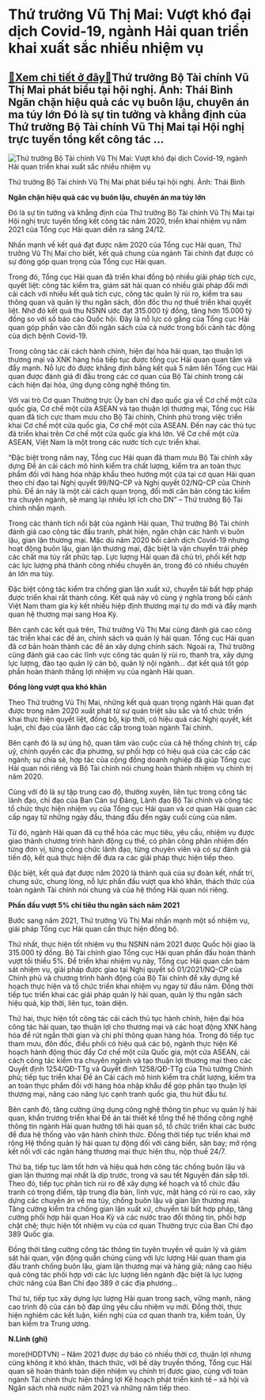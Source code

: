 Thứ trưởng Vũ Thị Mai: Vượt khó đại dịch Covid-19, ngành Hải quan triển khai xuất sắc nhiều nhiệm vụ
====================================================================================================

[:gift:Xem chi tiết ở đây:gift:](https://hddtvn.com/thu-truong-vu-thi-mai-vuot-kho-dai-dich-covid-19-nganh-hai-quan-trien-khai-xuat-sac-nhieu-nhiem-vu-2/)Thứ trưởng Bộ Tài chính Vũ Thị Mai phát biểu tại hội nghị. Ảnh: Thái Bình Ngăn chặn hiệu quả các vụ buôn lậu, chuyên án ma túy lớn Đó là sự tin tưởng và khẳng định của Thứ trưởng Bộ Tài chính Vũ Thị Mai tại Hội nghị trực tuyến tổng kết công tác …
------------------------------------------------------------------------------------------------------------------------------------------------------------------------------------------------------------------------------------------------------





![Thứ trưởng Bộ Tài chính Vũ Thị Mai: Vượt khó đại dịch Covid-19, ngành Hải quan triển khai xuất sắc nhiều nhiệm vụ](https://hddtvn.com/wp-content/uploads/2021/01/1153_IMG_8666.jpg "Thứ trưởng Bộ Tài chính Vũ Thị Mai: Vượt khó đại dịch Covid-19, ngành Hải quan triển khai xuất sắc nhiều nhiệm vụ")


Thứ trưởng Bộ Tài chính Vũ Thị Mai phát biểu tại hội nghị. Ảnh: Thái Bình



**Ngăn chặn hiệu quả các vụ buôn lậu, chuyên án ma túy lớn** 


Đó là sự tin tưởng và khẳng định của Thứ trưởng Bộ Tài chính Vũ Thị Mai tại Hội nghị trực tuyến tổng kết công tác năm 2020, triển khai nhiệm vụ năm 2021 của Tổng cục Hải quan diễn ra sáng 24/12.


Nhấn mạnh về kết quả đạt được năm 2020 của Tổng cục Hải quan, Thứ trưởng Vũ Thị Mai cho biết, kết quả chung của ngành Tài chính đạt được có sự đóng góp quan trọng của Tổng cục Hải quan.


Trong đó, Tổng cục Hải quan đã triển khai đồng bộ nhiều giải pháp tích cực, quyết liệt: công tác kiểm tra, giám sát hải quan có nhiều giải pháp đổi mới cải cách với nhiều kết quả tích cực, công tác quản lý rủi ro, kiểm tra sau thông quan và quản lý thu ngân sách, đôn đốc thu nợ thuế triển khai quyết liệt. Nhờ đó kết quả thu NSNN ước đạt 315.000 tỷ đồng, tăng hơn 15.000 tỷ đồng so với số báo cáo Quốc hội. Đây là nỗ lực có gắng của Tổng cục Hải quan góp phần vào cân đối ngân sách của cả nước trong bối cảnh tác động của dịch bệnh Covid-19.


Trong công tác cải cách hành chính, hiện đại hóa hải quan, tạo thuận lợi thương mại và XNK hàng hóa tiếp tục được tổng cục Hải quan quan tâm và đẩy mạnh. Nỗ lực đó được khẳng định bằng kết quả 5 năm liền Tổng cục Hải quan được đánh giá đi đầu trong các cơ quan của Bộ Tài chính trong cải cách hiện đại hóa, ứng dụng công nghệ thông tin.


Với vai trò Cơ quan Thường trực Ủy ban chỉ đạo quốc gia về Cơ chế một cửa quốc gia, Cơ chế một cửa ASEAN và tạo thuận lợi thương mại, Tổng cục Hải quan đã tích cực tham mưu cho Bộ Tài chính, Chính phủ trong việc triển khai Cơ chế một cửa quốc gia, Cơ chế một cửa ASEAN. Đến nay các thủ tục đã triển khai trên Cơ chế một cửa quốc gia khá lớn. Về Cơ chế một cửa ASEAN, Việt Nam là một trong các nước tích cực triển khai.


“Đặc biệt trong năm nay, Tổng cục Hải quan đã tham mưu Bộ Tài chính xây dựng Đề án cải cách mô hình kiểm tra chất lượng, kiểm tra an toàn thực phẩm đối với hàng hóa nhập khẩu theo hướng một cửa tại cơ quan Hải quan theo chỉ đạo tại Nghị quyết 99/NQ-CP và Nghị quyết 02/NQ-CP của Chính phủ. Đề án này là một cải cách quan trọng, đổi mới căn bản công tác kiểm tra chuyên ngành, sẽ mang lại nhiều lợi ích cho DN” – Thứ trưởng Bộ Tài chính nhấn mạnh.


Trong các thành tích nổi bật của ngành Hải quan, Thứ trưởng Bộ Tài chính đánh giá cao công tác đấu tranh, phát hiện, ngăn chặn các hành vi buôn lậu, gian lận thương mại. Mặc dù năm 2020 bối cảnh dịch Covid-19 nhưng hoạt động buôn lậu, gian lận thương mại, đặc biệt là vận chuyển trái phép các chất ma túy rất phức tạp. Lực lượng Hải quan đã chủ trì, phối kết hợp các lực lượng phá thành công nhiều chuyên án, trong đó có nhiều chuyên án lớn ma túy.


Đặc biệt công tác kiểm tra chống gian lận xuất xứ, chuyển tải bất hợp pháp được triển khai rất thành công. Kết quả này vô cùng ý nghĩa trong bối cảnh Việt Nam tham gia ký kết nhiều hiệp định thương mại tự do mới và đẩy mạnh quan hệ thương mại sang Hoa Kỳ.


Bên cạnh các kết quả trên, Thứ trưởng Vũ Thị Mai cũng đánh giá cao công tác triển khai các đề án, chính sách và quản lý hải quan. Tổng cục Hải quan đã cơ bản hoàn thành các đề án xây dựng chính sách. Ngoài ra, Thứ trưởng cũng đánh giá cao các lĩnh vực công tác quản lý rủi ro, thanh tra, xây dựng lực lượng, đào tạo quản lý cán bộ, quản lý nội ngành… đạt kết quả tốt góp phần hoàn thành thắng lợi nhiệm vụ của ngành Hải quan.


**Đồng lòng vượt qua khó khăn**


Theo Thứ trưởng Vũ Thị Mai, những kết quả quan trọng ngành Hải quan đạt được trong năm 2020 xuất phát từ sự quán triệt sâu sắc và tổ chức triển khai thực hiện quyết liệt, đồng bộ, kịp thời, có hiệu quả các Nghị quyết, kết luận, chỉ đạo của lãnh đạo các cấp trong toàn ngành Tài chính.


Bên cạnh đó là sự ủng hộ, quan tâm vào cuộc của cả hệ thống chính trị, cấp uỷ, chính quyền các địa phương, sự phối hợp có hiệu quả của các cấp các ngành; sự chia sẻ, hợp tác của cộng đồng doanh nghiệp đã giúp Tổng cục Hải quan nói riêng và Bộ Tài chính nói chung hoàn thành nhiệm vụ chính trị năm 2020.


Cùng với đó là sự tập trung cao độ, thường xuyên, liên tục trong công tác lãnh đạo, chỉ đạo của Ban Cán sự Đảng, Lãnh đạo Bộ Tài chính và công tác tổ chức thực hiện nhiệm vụ của Tổng cục Hải quan và cơ quan Hải quan các cấp ngay từ những ngày đầu, tháng đầu đến ngày cuối cùng của năm.


Từ đó, ngành Hải quan đã cụ thể hóa các mục tiêu, yêu cầu, nhiệm vụ được giao thành chương trình hành động cụ thể, có phân công phân nhiệm đến từng đơn vị, từng công chức lãnh đạo, từng chuyên viên và có sự đánh giá tiến độ, kết quả thực hiện để đưa ra các giải pháp thực hiện tiếp theo.


Đặc biệt, kết quả đạt được năm 2020 là thành quả của sự đoàn kết, nhất trí, chung sức, chung lòng, nỗ lực phấn đấu vượt qua khó khăn, thách thức của toàn ngành Tài chính nói chung và của hệ thống Hải quan nói riêng.


**Phấn đấu vượt 5% chỉ tiêu thu ngân sách năm 2021**


Bước sang năm 2021, Thứ trưởng Vũ Thị Mai nhấn mạnh một số nhiệm vụ, giải pháp Tổng cục Hải quan cần thực hiện đồng bộ.


Thứ nhất, thực hiện tốt nhiệm vụ thu NSNN năm 2021 được Quốc hội giao là 315.000 tỷ đồng. Bộ Tài chính giao Tổng cục Hải quan phấn đấu hoàn thành vượt tối thiểu 5%. Để triển khai nhiệm vụ này, Tổng cục Hải quan cần bám sát nhiệm vụ, giải pháp được giao tại Nghị quyết số 01/2021/NQ-CP của Chính phủ và chương trình hành động của Bộ Tài chính để xây dựng kế hoạch thực hiện và tổ chức triển khai nhiệm vụ ngay từ đầu năm. Đồng thời tiếp tục triển khai các giải pháp quản lý hải quan, quản lý thu ngân sách hiệu quả, kịp thời, liên tục, toàn diện.


Thứ hai, thực hiện tốt công tác cải cách thủ tục hành chính, hiện đại hóa công tác hải quan, tạo thuận lợi cho thương mại và các hoạt động XNK hàng hóa để rút ngắn thời gian và chi phí thông quan hàng hóa. Trong đó tiếp tục tham mưu, đôn đốc, điều phối có hiệu quả các bộ, ngành thực hiện Kế hoạch hành động thúc đẩy Cơ chế một cửa Quốc gia, một cửa ASEAN, cải cách công tác kiểm tra chuyên ngành và tạo thuận lợi thương mại theo các Quyết định 1254/QĐ-TTg và Quyết định 1258/QĐ-TTg của Thủ tướng Chính phủ; tiếp tục triển khai Đề án Cải cách mô hình kiểm tra chất lượng, kiểm tra an toàn thực phẩm đối với hàng hóa nhập khẩu để góp phần tạo thuận lợi thương mại, nâng cao năng lực cạnh tranh quốc gia, thu hút đầu tư.


Bên cạnh đó, tăng cường ứng dụng công nghệ thông tin phục vụ quản lý hải quan, khẩn trương triển khai Đề án tái thiết kế tổng thể hệ thống công nghệ thông tin ngành Hải quan hướng tới hải quan số, tổ chức triển khai các bước để đưa hệ thống vào vận hành chính thức. Đồng thời tiếp tục triển khai mở rộng Hệ thống quản lý hải quan tự động đối với cảng biển, sân bay; mở rộng kết nối với các ngân hàng thương mại thực hiện thu, nộp thuế 24/7.


Thứ ba, tiếp tục làm tốt hơn và hiệu quả hơn công tác chống buôn lậu và gian lận thương mại nhất là dịp trước, trong và sau tết Nguyên đán sắp tới. Theo đó, tiếp tục phân tích rủi ro để xây dựng kế hoạch và tổ chức đấu tranh có trọng điểm, tập trung địa bàn, lĩnh vực, mặt hàng có rủi ro cao, xây dựng các chuyên án về ma túy, chống buôn lậu và gian lận thương mại. Tăng cường kiểm tra chống gian lận xuất xứ, chuyển tái bất hợp pháp, tăng cường phối hợp hải quan Hoa Kỳ và các nước trao đổi thông tin, phối hợp chặt chẽ; thực hiện tốt nhiệm vụ của cơ quan Thường trực của Ban Chỉ đạo 389 Quốc gia.


Đồng thời tăng cường công tác thông tin tuyên truyền về quản lý và giám sát hải quan, vận động quần chúng cùng với lực lượng Hải quan tham gia đấu tranh chống buôn lậu, giam lận thương mại và hàng giả; nâng cao hiệu quả công tác phối hợp với các lực lượng liên ngành đặc biệt là lực lượng chức năng của Ban Chỉ đạo 389 ở các địa phương…


Thứ tư, tiếp tục xây dựng lực lượng Hải quan trong sạch, vững mạnh, nâng cao trình độ của cán bộ đáp ứng yêu cầu nhiệm vụ mới. Đồng thời, thực hiện nghiêm các kết luận, kiến nghị của cơ quan thanh tra, kiểm toán, Ủy ban kiểm tra Trung ương.




**N.Linh (ghi)**



more(HDDTVN) – Năm 2021 được dự báo có nhiều thời cơ, thuận lợi nhưng cũng không ít khó khăn, thách thức, với bề dày truyền thống, Tổng cục Hải quan sẽ hoàn thành toàn diện nhiệm vụ chính trị được giao, cùng với toàn ngành Tài chính thực hiện thắng lợi Kế hoạch phát triển kinh tế – xã hội và Ngân sách nhà nước năm 2021 và những năm tiếp theo.

